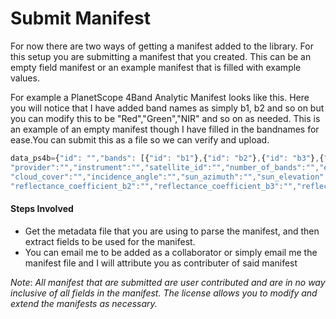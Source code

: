 # **Submit Manifest**

For now there are two ways of getting a manifest added to the library. For this setup you are submitting a manifest that you created. This can be an empty field manifest or an example manifest that is filled with example values.

For example a PlanetScope 4Band Analytic Manifest looks like this. Here you will notice that I have added band names as simply b1, b2 and so on but you can modify this to be "Red","Green","NIR" and so on as needed. This is an example of an empty manifest though I have filled in the bandnames for ease.You can submit this as a file so we can verify and upload.

``` js
data_ps4b={"id": "","bands": [{"id": "b1"},{"id": "b2"},{"id": "b3"},{"id": "b4"}],"missingData": {"value": "0"},"properties": {"system:time_start":"","product_type":"","orbit":"",
"provider":"","instrument":"","satellite_id":"","number_of_bands":"","epsg_code":"","resampling_kernel":"","number_of_rows":"","number_of_columns":"","gsd":"",
"cloud_cover":"","incidence_angle":"","sun_azimuth":"","sun_elevation":"","azimuth_angle":"","spacecraft_angle":"","radiometric_scale_factor":"","reflectance_coefficient_b1":"",
"reflectance_coefficient_b2":"","reflectance_coefficient_b3":"","reflectance_coefficient_b4":""},"tilesets": [{"sources": [{"primaryPath": ""}]}]}
```

#### Steps Involved

- Get the metadata file that you are using to parse the manifest, and then extract fields to be used for the manifest.
- You can email me to be added as a collaborator or simply email me the manifest file and I will attribute you as contributer of said manifest

*Note*: *All manifest that are submitted are user contributed and are in no way inclusive of all fields in the manifest. The license allows you to modify and extend the manifests as necessary.*
